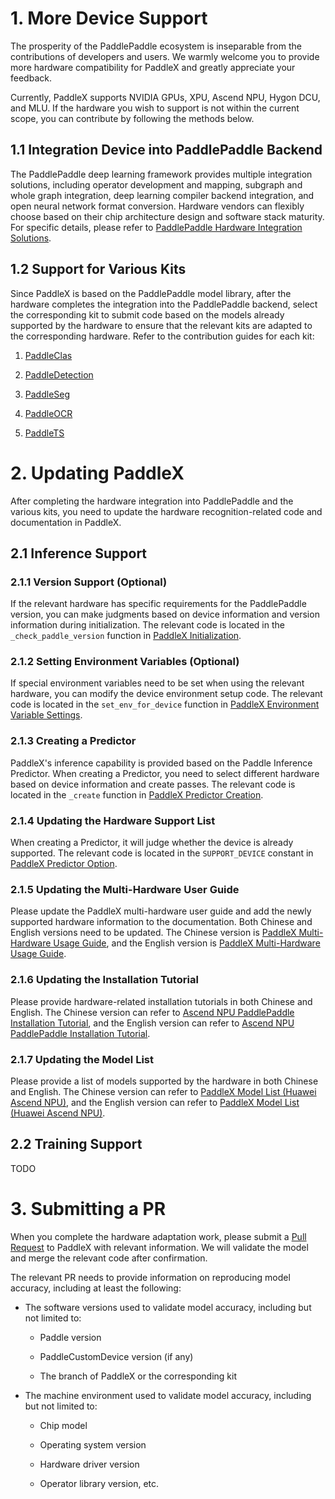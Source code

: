 # 1. More Device Support

The prosperity of the PaddlePaddle ecosystem is inseparable from the contributions of developers and users. We warmly welcome you to provide more hardware compatibility for PaddleX and greatly appreciate your feedback.

Currently, PaddleX supports NVIDIA GPUs, XPU, Ascend NPU, Hygon DCU, and MLU. If the hardware you wish to support is not within the current scope, you can contribute by following the methods below.

## 1.1 Integration Device into PaddlePaddle Backend

The PaddlePaddle deep learning framework provides multiple integration solutions, including operator development and mapping, subgraph and whole graph integration, deep learning compiler backend integration, and open neural network format conversion. Hardware vendors can flexibly choose based on their chip architecture design and software stack maturity. For specific details, please refer to [PaddlePaddle Hardware Integration Solutions](https://www.paddlepaddle.org.cn/documentation/docs/en/develop/dev_guides/custom_device_docs/index_en.html).

## 1.2 Support for Various Kits

Since PaddleX is based on the PaddlePaddle model library, after the hardware completes the integration into the PaddlePaddle backend, select the corresponding kit to submit code based on the models already supported by the hardware to ensure that the relevant kits are adapted to the corresponding hardware. Refer to the contribution guides for each kit:

1. [PaddleClas](https://github.com/PaddlePaddle/PaddleClas/tree/develop)

2. [PaddleDetection](https://github.com/PaddlePaddle/PaddleDetection/tree/develop)

3. [PaddleSeg](https://github.com/PaddlePaddle/PaddleSeg/tree/develop)

4. [PaddleOCR](https://github.com/PaddlePaddle/PaddleOCR/tree/develop)

5. [PaddleTS](https://github.com/PaddlePaddle/PaddleTS/tree/develop)

# 2. Updating PaddleX

After completing the hardware integration into PaddlePaddle and the various kits, you need to update the hardware recognition-related code and documentation in PaddleX.

## 2.1 Inference Support

### 2.1.1 Version Support (Optional)

If the relevant hardware has specific requirements for the PaddlePaddle version, you can make judgments based on device information and version information during initialization. The relevant code is located in the `_check_paddle_version` function in [PaddleX Initialization](https://github.com/PaddlePaddle/PaddleX/blob/develop/paddlex/__init__.py).

### 2.1.2 Setting Environment Variables (Optional)

If special environment variables need to be set when using the relevant hardware, you can modify the device environment setup code. The relevant code is located in the `set_env_for_device` function in [PaddleX Environment Variable Settings](https://github.com/PaddlePaddle/PaddleX/blob/develop/paddlex/utils/device.py).

### 2.1.3 Creating a Predictor

PaddleX's inference capability is provided based on the Paddle Inference Predictor. When creating a Predictor, you need to select different hardware based on device information and create passes. The relevant code is located in the `_create` function in [PaddleX Predictor Creation](https://github.com/PaddlePaddle/PaddleX/blob/develop/paddlex/inference/components/paddle_predictor/predictor.py).

### 2.1.4 Updating the Hardware Support List

When creating a Predictor, it will judge whether the device is already supported. The relevant code is located in the `SUPPORT_DEVICE` constant in [PaddleX Predictor Option](https://github.com/PaddlePaddle/PaddleX/blob/develop/paddlex/inference/utils/pp_option.py).

### 2.1.5 Updating the Multi-Hardware User Guide

Please update the PaddleX multi-hardware user guide and add the newly supported hardware information to the documentation. Both Chinese and English versions need to be updated. The Chinese version is [PaddleX Multi-Hardware Usage Guide](https://github.com/PaddlePaddle/PaddleX/blob/develop/docs/other_devices_support/multi_devices_use_guide.md), and the English version is [PaddleX Multi-Hardware Usage Guide](https://github.com/PaddlePaddle/PaddleX/blob/develop/docs/other_devices_support/multi_devices_use_guide.en.md).

### 2.1.6 Updating the Installation Tutorial

Please provide hardware-related installation tutorials in both Chinese and English. The Chinese version can refer to [Ascend NPU PaddlePaddle Installation Tutorial](https://github.com/PaddlePaddle/PaddleX/blob/develop/docs/other_devices_support/paddlepaddle_install_NPU.md), and the English version can refer to [Ascend NPU PaddlePaddle Installation Tutorial](https://github.com/PaddlePaddle/PaddleX/blob/develop/docs/other_devices_support/paddlepaddle_install_NPU.en.md).

### 2.1.7 Updating the Model List

Please provide a list of models supported by the hardware in both Chinese and English. The Chinese version can refer to [PaddleX Model List (Huawei Ascend NPU)](https://github.com/PaddlePaddle/PaddleX/blob/develop/docs/support_list/model_list_npu.md), and the English version can refer to [PaddleX Model List (Huawei Ascend NPU)](https://github.com/PaddlePaddle/PaddleX/blob/develop/docs/support_list/model_list_npu.en.md).

## 2.2 Training Support

TODO

# 3. Submitting a PR

When you complete the hardware adaptation work, please submit a [Pull Request](https://github.com/PaddlePaddle/PaddleX/pulls) to PaddleX with relevant information. We will validate the model and merge the relevant code after confirmation.

The relevant PR needs to provide information on reproducing model accuracy, including at least the following:

* The software versions used to validate model accuracy, including but not limited to:

  * Paddle version

  * PaddleCustomDevice version (if any)

  * The branch of PaddleX or the corresponding kit

* The machine environment used to validate model accuracy, including but not limited to:

  * Chip model

  * Operating system version

  * Hardware driver version

  * Operator library version, etc.
